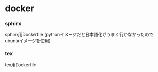 # docker

### sphinx

sphinx用Dockerfile (pythonイメージだと日本語化がうまく行かなかったのでubuntuイメージを使用)

### tex

tex用Dockerfile

